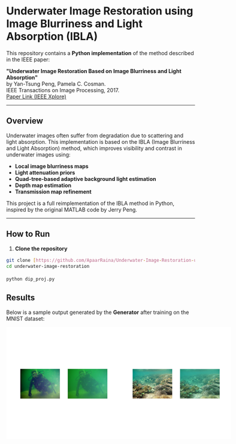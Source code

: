 # Underwater Image Restoration using Image Blurriness and Light Absorption (IBLA)

This repository contains a **Python implementation** of the method described in the IEEE paper:

**"Underwater Image Restoration Based on Image Blurriness and Light Absorption"**  
by Yan-Tsung Peng, Pamela C. Cosman.  
IEEE Transactions on Image Processing, 2017.  
[Paper Link (IEEE Xplore)](https://ieeexplore.ieee.org/document/7840002)

---

## Overview

Underwater images often suffer from degradation due to scattering and light absorption. This implementation is based on the IBLA (Image Blurriness and Light Absorption) method, which improves visibility and contrast in underwater images using:

- **Local image blurriness maps**  
- **Light attenuation priors**  
- **Quad-tree-based adaptive background light estimation**  
- **Depth map estimation**  
- **Transmission map refinement**

This project is a full reimplementation of the IBLA method in Python, inspired by the original MATLAB code by Jerry Peng.

---
## How to Run

1. **Clone the repository**

```bash
git clone [https://github.com/ApaarRaina/Underwater-Image-Restoration-using-image-bluriness-and-light-absorbtion.git]
cd underwater-image-restoration

python dip_proj.py
```
## Results

Below is a sample output generated by the **Generator** after training on the MNIST dataset:

<div style="display: flex; justify-content: space-between;">
  <img src="Enhanced Image-2.png" alt="Generated MNIST Digits" width="300"/>
  <img src="Enhanced Image-1.png" alt="Generated MNIST Digits" width="300"/>
</div>

